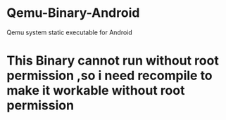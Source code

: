 # Qemu-Binary-Android
Qemu system static executable for Android

# This Binary cannot run without root permission ,so i need recompile to make it workable without root permission
